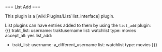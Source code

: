 === List Add ===

This plugin is a [wiki:Plugins/List/ list_interface] plugin.

List plugins can have entries added to them by using the `list_add` plugin:
{{{
trakt_list:
  username: traktusername
  list: watchlist
  type: movies
accept_all: yes
list_add:
  - trakt_list:
      username: a_different_username
      list: watchlist
      type: movies
}}}